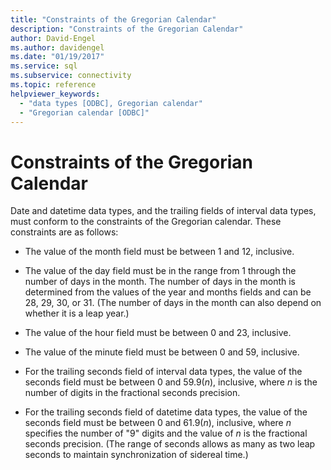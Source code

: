 ```yaml
---
title: "Constraints of the Gregorian Calendar"
description: "Constraints of the Gregorian Calendar"
author: David-Engel
ms.author: davidengel
ms.date: "01/19/2017"
ms.service: sql
ms.subservice: connectivity
ms.topic: reference
helpviewer_keywords:
  - "data types [ODBC], Gregorian calendar"
  - "Gregorian calendar [ODBC]"
---
```

# Constraints of the Gregorian Calendar
Date and datetime data types, and the trailing fields of interval data types, must conform to the constraints of the Gregorian calendar. These constraints are as follows:  
  
-   The value of the month field must be between 1 and 12, inclusive.  
  
-   The value of the day field must be in the range from 1 through the number of days in the month. The number of days in the month is determined from the values of the year and months fields and can be 28, 29, 30, or 31. (The number of days in the month can also depend on whether it is a leap year.)  
  
-   The value of the hour field must be between 0 and 23, inclusive.  
  
-   The value of the minute field must be between 0 and 59, inclusive.  
  
-   For the trailing seconds field of interval data types, the value of the seconds field must be between 0 and 59.9(*n*), inclusive, where *n* is the number of digits in the fractional seconds precision.  
  
-   For the trailing seconds field of datetime data types, the value of the seconds field must be between 0 and 61.9(*n*), inclusive, where *n* specifies the number of "9" digits and the value of *n* is the fractional seconds precision. (The range of seconds allows as many as two leap seconds to maintain synchronization of sidereal time.)
